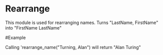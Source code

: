 Rearrange
=========

This module is used for rearranging names.
Turns "LastName, FirstName" into "FirstName LastName"

#Example

Calling 'rearrange_name("Turning, Alan") will return "Alan Turing"

